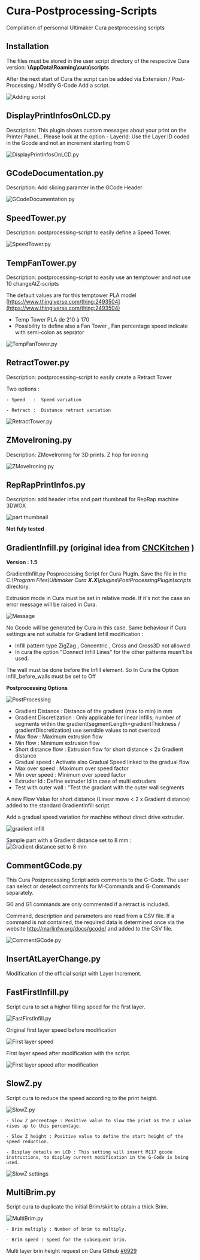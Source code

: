 # Cura-Postprocessing-Scripts
Compilation of personnal Ultimaker Cura postprocessing scripts


Installation
--

The files must be stored in the user script directory of the respective Cura version: **\AppData\Roaming\cura<version>\scripts**

After the next start of Cura the script can be added via Extension / Post-Processing / Modify G-Code Add a script.

![Adding script](./images/plugins.jpg)


DisplayPrintInfosOnLCD.py
-----

Description:  This plugin shows custom messages about your print on the Printer Panel...
              Please look at the option
               - LayerId: Use the Layer ID coded in the Gcode and not an increment starting from 0
               
![DisplayPrintInfosOnLCD.py](./images/PrintInfos.jpg)

GCodeDocumentation.py
-----
Description: Add slicing paramter in the GCode Header

![GCodeDocumentation.py](./images/GcodeDocumentation.jpg)

SpeedTower.py
-----
Description:  postprocessing-script to easily define a Speed Tower.

![SpeedTower.py](./images/speedtower.jpg)

TempFanTower.py
-----

Description:  postprocessing-script to easily use an temptower and not use 10 changeAtZ-scripts

 The default values are for this temptower PLA model [https://www.thingiverse.com/thing:2493504](https://www.thingiverse.com/thing:2493504)
- Temp Tower PLA de 210 à 170
- Possibility to define also a Fan Tower , Fan percentage speed indicate with semi-colon as seprator

![TempFanTower.py](./images/tempfan.jpg)


RetractTower.py
-----

Description:  postprocessing-script to easily create a Retract Tower

Two options :

    - Speed   :  Speed variation
	
    - Retract :  Distance retract variation

![RetractTower.py](./images/retract-tower.jpg)


ZMoveIroning.py
-----

Description: ZMoveIroning for 3D prints. Z hop for ironing

![ZMoveIroning.py](./images/ZmoveIroning.jpg)


RepRapPrintInfos.py
-----

Description: add header infos and part thumbnail for RepRap machine 3DWOX  

![part thumbnail](./images/benchy.jpg)

**Not fuly tested**

GradientInfill.py (original idea from [CNCKitchen](https://github.com/CNCKitchen/GradientInfill) )
-----

**Version : 1.5**

GradientInfill.py Posprocessing Script for Cura PlugIn. Save the file in the _C:\Program Files\Ultimaker Cura **X.X**\plugins\PostProcessingPlugin\scripts_ directory.

Extrusion mode in Cura must be set in relative mode. If it's not the case an error message will be raised in Cura.

![Message](https://user-images.githubusercontent.com/11015345/72720216-c1662580-3b79-11ea-9583-60de8240eef2.jpg)

No Gcode will be generated by Cura in this case. Same behaviour if Cura settings are not suitable for Gradient Infill modification :

- Infill pattern type ZigZag , Concentric , Cross and Cross3D not allowed  
- In cura the option "Connect Infill Lines" for the other patterns musn't be used.

The wall must be done before the Infill element. So In Cura the Option infill_before_walls must be set to Off

**Postprocessing Options**

![PostProcessing](./images/gradient.jpg)

- Gradient Distance :  Distance of the gradient (max to min) in mm
- Gradient Discretization : Only applicable for linear infills; number of segments within the gradient(segmentLength=gradientThickness / gradientDiscretization) use sensible values to not overload
- Max flow : Maximum extrusion flow
- Min flow : Minimum extrusion flow
- Short distance flow : Extrusion flow for short distance < 2x Gradient distance
- Gradual speed : Activate also Gradual Speed linked to the gradual flow
- Max over speed : Maximum over speed factor
- Min over speed : Minimum over speed factor
- Extruder Id : Define extruder Id in case of multi extruders
- Test with outer wall : "Test the gradiant with the outer wall segments


A new Flow Value for short distance (Linear move < 2 x Gradient distance) added to the standard GradientInfill script.

Add a gradual speed variation for machine without direct drive extruder.

![gradient infill](./images/gradient2.jpg)

Sample part with a Gradient distance set to 8 mm :
![Gradient distance set to 8 mm](./images/gradient3.jpg)

CommentGCode.py
----

This Cura Postprocessing Script adds comments to the G-Code. The user can select or deselect comments for M-Commands and G-Commands separately.

G0 and G1 commands are only commented if a retract is included.

Command, description and parameters are read from a CSV file. If a command is not contained, the required data is determined once via the website http://marlinfw.org/docs/gcode/ and added to the CSV file.

![CommentGCode.py](./images/commentGcode.jpg)


InsertAtLayerChange.py
----

Modification of the official script with Layer Increment.
	

FastFirstInfill.py
----

Script cura to set a higher filling speed for the first layer.

![FastFirstInfill.py](./images/fastfirstinfill.jpg)

	
Original first layer speed before modification
	
	
![First layer speed](./images/origine.png)

First layer speed after modification with the script.
	
	
![First layer speed after modification](./images/result.png)
	
	
SlowZ.py
----

Script cura to reduce the speed according to the print height. 

![SlowZ.py](./images/slowz.jpg)
	
	- Slow Z percentage : Positive value to slow the print as the z value rises up to this percentage.
	
	- Slow Z height : Positive value to define the start height of the speed reduction.
	
	- Display details on LCD : This setting will insert M117 gcode instructions, to display current modification in the G-Code is being used.

![SlowZ settings](./images/slowzsettings.jpg)
	


MultiBrim.py
----

Script cura to duplicate the initial Brim/skirt to obtain a thick Brim. 

![MultiBrim.py](./images/multibrim.jpg)
	
	- Brim multiply : Number of brim to multiply.
	
	- Brim speed : Speed for the subsequent brim.
	
Multi layer brin height request on Cura Github [#6929](https://github.com/Ultimaker/Cura/issues/6929)
